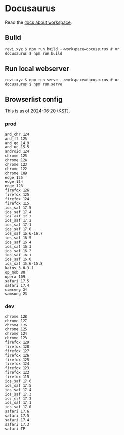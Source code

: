 # Docusaurus

Read the [docs about workspace](https://docs.npmjs.com/cli/v10/using-npm/workspaces).

## Build

```
revi.xyz $ npm run build --workspace=docusaurus # or
docusaurus $ npm run build
```

## Run local webserver

```
revi.xyz $ npm run serve --workspace=docusaurus # or
docusaurus $ npm run serve
```

## Browserlist config

This is as of 2024-06-20 (KST).

### prod

```plaintext
and_chr 124
and_ff 125
and_qq 14.9
and_uc 15.5
android 124
chrome 125
chrome 124
chrome 123
chrome 122
chrome 109
edge 125
edge 124
edge 123
firefox 126
firefox 125
firefox 124
firefox 115
ios_saf 17.5
ios_saf 17.4
ios_saf 17.3
ios_saf 17.2
ios_saf 17.1
ios_saf 17.0
ios_saf 16.6-16.7
ios_saf 16.5
ios_saf 16.4
ios_saf 16.3
ios_saf 16.2
ios_saf 16.1
ios_saf 16.0
ios_saf 15.6-15.8
kaios 3.0-3.1
op_mob 80
opera 109
safari 17.5
safari 17.4
samsung 24
samsung 23
```

### dev

```plaintext
chrome 128
chrome 127
chrome 126
chrome 125
chrome 124
chrome 123
firefox 129
firefox 128
firefox 127
firefox 126
firefox 125
firefox 124
firefox 123
firefox 122
firefox 115
ios_saf 17.6
ios_saf 17.5
ios_saf 17.4
ios_saf 17.3
ios_saf 17.2
ios_saf 17.1
ios_saf 17.0
safari 17.6
safari 17.5
safari 17.4
safari 17.3
safari TP
```
